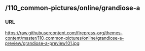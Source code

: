 ## /110_common-pictures/online/grandiose-a

### URL

https://raw.githubusercontent.com/firepress-org/themes-content/master/110_common-pictures/online/grandiose-a-preview/grandiose-a-preview101.jpg